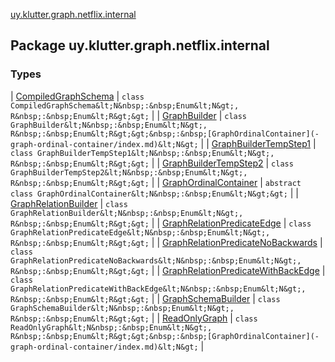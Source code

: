 [uy.klutter.graph.netflix.internal](.)


## Package uy.klutter.graph.netflix.internal


### Types


| [CompiledGraphSchema](-compiled-graph-schema/index.md) | `class CompiledGraphSchema&lt;N&nbsp;:&nbsp;Enum&lt;N&gt;, R&nbsp;:&nbsp;Enum&lt;R&gt;&gt;` |
| [GraphBuilder](-graph-builder/index.md) | `class GraphBuilder&lt;N&nbsp;:&nbsp;Enum&lt;N&gt;, R&nbsp;:&nbsp;Enum&lt;R&gt;&gt;&nbsp;:&nbsp;[GraphOrdinalContainer](-graph-ordinal-container/index.md)&lt;N&gt;` |
| [GraphBuilderTempStep1](-graph-builder-temp-step1/index.md) | `class GraphBuilderTempStep1&lt;N&nbsp;:&nbsp;Enum&lt;N&gt;, R&nbsp;:&nbsp;Enum&lt;R&gt;&gt;` |
| [GraphBuilderTempStep2](-graph-builder-temp-step2/index.md) | `class GraphBuilderTempStep2&lt;N&nbsp;:&nbsp;Enum&lt;N&gt;, R&nbsp;:&nbsp;Enum&lt;R&gt;&gt;` |
| [GraphOrdinalContainer](-graph-ordinal-container/index.md) | `abstract class GraphOrdinalContainer&lt;N&nbsp;:&nbsp;Enum&lt;N&gt;&gt;` |
| [GraphRelationBuilder](-graph-relation-builder/index.md) | `class GraphRelationBuilder&lt;N&nbsp;:&nbsp;Enum&lt;N&gt;, R&nbsp;:&nbsp;Enum&lt;R&gt;&gt;` |
| [GraphRelationPredicateEdge](-graph-relation-predicate-edge/index.md) | `class GraphRelationPredicateEdge&lt;N&nbsp;:&nbsp;Enum&lt;N&gt;, R&nbsp;:&nbsp;Enum&lt;R&gt;&gt;` |
| [GraphRelationPredicateNoBackwards](-graph-relation-predicate-no-backwards/index.md) | `class GraphRelationPredicateNoBackwards&lt;N&nbsp;:&nbsp;Enum&lt;N&gt;, R&nbsp;:&nbsp;Enum&lt;R&gt;&gt;` |
| [GraphRelationPredicateWithBackEdge](-graph-relation-predicate-with-back-edge/index.md) | `class GraphRelationPredicateWithBackEdge&lt;N&nbsp;:&nbsp;Enum&lt;N&gt;, R&nbsp;:&nbsp;Enum&lt;R&gt;&gt;` |
| [GraphSchemaBuilder](-graph-schema-builder/index.md) | `class GraphSchemaBuilder&lt;N&nbsp;:&nbsp;Enum&lt;N&gt;, R&nbsp;:&nbsp;Enum&lt;R&gt;&gt;` |
| [ReadOnlyGraph](-read-only-graph/index.md) | `class ReadOnlyGraph&lt;N&nbsp;:&nbsp;Enum&lt;N&gt;, R&nbsp;:&nbsp;Enum&lt;R&gt;&gt;&nbsp;:&nbsp;[GraphOrdinalContainer](-graph-ordinal-container/index.md)&lt;N&gt;` |


